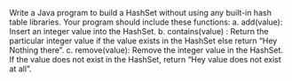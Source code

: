 Write a Java program to build a HashSet without using any built-in hash table libraries. Your program should include these functions:
a.	add(value): Insert an integer value into the HashSet. 
b.	contains(value) : Return the particular integer value if the value exists in the HashSet else return “Hey Nothing there”.
c.	remove(value): Remove the integer value in the HashSet. If the value does not exist in the HashSet, return “Hey value does not exist at all”.
